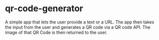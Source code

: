 # qr-code-generator

A simple app that lets the user provide a text or a URL. The app then takes the input from the user and generates a QR code via a QR code API. The image of that QR Code is then returned to the user.

